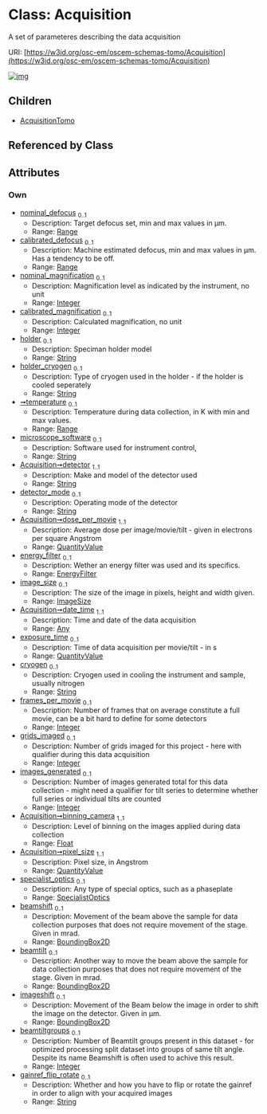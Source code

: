 
# Class: Acquisition

A set of parameteres describing the data acquisition

URI: [https://w3id.org/osc-em/oscem-schemas-tomo/Acquisition](https://w3id.org/osc-em/oscem-schemas-tomo/Acquisition)


[![img](https://yuml.me/diagram/nofunky;dir:TB/class/[SpecialistOptics],[Range],[QuantityValue],[ImageSize],[EnergyFilter],[BoundingBox2D],[Any],[AcquisitionTomo],[BoundingBox2D]<imageshift%200..1-++[Acquisition&#124;nominal_magnification:integer%20%3F;calibrated_magnification:integer%20%3F;holder:string%20%3F;holder_cryogen:string%20%3F;microscope_software:string%20%3F;detector:string;detector_mode:string%20%3F;cryogen:string%20%3F;frames_per_movie:integer%20%3F;grids_imaged:integer%20%3F;images_generated:integer%20%3F;binning_camera:float;beamtiltgroups:integer%20%3F;gainref_flip_rotate:string%20%3F],[BoundingBox2D]<beamtilt%200..1-++[Acquisition],[BoundingBox2D]<beamshift%200..1-++[Acquisition],[SpecialistOptics]<specialist_optics%200..1-++[Acquisition],[QuantityValue]<pixel_size%201..1-++[Acquisition],[QuantityValue]<exposure_time%200..1-++[Acquisition],[Any]<date_time%201..1-++[Acquisition],[ImageSize]<image_size%200..1-++[Acquisition],[EnergyFilter]<energy_filter%200..1-++[Acquisition],[QuantityValue]<dose_per_movie%201..1-++[Acquisition],[Range]<temperature%200..1-++[Acquisition],[Range]<calibrated_defocus%200..1-++[Acquisition],[Range]<nominal_defocus%200..1-++[Acquisition],[Acquisition]^-[AcquisitionTomo])](https://yuml.me/diagram/nofunky;dir:TB/class/[SpecialistOptics],[Range],[QuantityValue],[ImageSize],[EnergyFilter],[BoundingBox2D],[Any],[AcquisitionTomo],[BoundingBox2D]<imageshift%200..1-++[Acquisition&#124;nominal_magnification:integer%20%3F;calibrated_magnification:integer%20%3F;holder:string%20%3F;holder_cryogen:string%20%3F;microscope_software:string%20%3F;detector:string;detector_mode:string%20%3F;cryogen:string%20%3F;frames_per_movie:integer%20%3F;grids_imaged:integer%20%3F;images_generated:integer%20%3F;binning_camera:float;beamtiltgroups:integer%20%3F;gainref_flip_rotate:string%20%3F],[BoundingBox2D]<beamtilt%200..1-++[Acquisition],[BoundingBox2D]<beamshift%200..1-++[Acquisition],[SpecialistOptics]<specialist_optics%200..1-++[Acquisition],[QuantityValue]<pixel_size%201..1-++[Acquisition],[QuantityValue]<exposure_time%200..1-++[Acquisition],[Any]<date_time%201..1-++[Acquisition],[ImageSize]<image_size%200..1-++[Acquisition],[EnergyFilter]<energy_filter%200..1-++[Acquisition],[QuantityValue]<dose_per_movie%201..1-++[Acquisition],[Range]<temperature%200..1-++[Acquisition],[Range]<calibrated_defocus%200..1-++[Acquisition],[Range]<nominal_defocus%200..1-++[Acquisition],[Acquisition]^-[AcquisitionTomo])

## Children

 * [AcquisitionTomo](AcquisitionTomo.md)

## Referenced by Class


## Attributes


### Own

 * [nominal_defocus](nominal_defocus.md)  <sub>0..1</sub>
     * Description: Target defocus set, min and max values in µm.
     * Range: [Range](Range.md)
 * [calibrated_defocus](calibrated_defocus.md)  <sub>0..1</sub>
     * Description: Machine estimated defocus, min and max values in µm. Has a tendency to be off.
     * Range: [Range](Range.md)
 * [nominal_magnification](nominal_magnification.md)  <sub>0..1</sub>
     * Description: Magnification level as indicated by the instrument, no unit
     * Range: [Integer](types/Integer.md)
 * [calibrated_magnification](calibrated_magnification.md)  <sub>0..1</sub>
     * Description: Calculated magnification, no unit
     * Range: [Integer](types/Integer.md)
 * [holder](holder.md)  <sub>0..1</sub>
     * Description: Speciman holder model
     * Range: [String](types/String.md)
 * [holder_cryogen](holder_cryogen.md)  <sub>0..1</sub>
     * Description: Type of cryogen used in the holder - if the holder is cooled seperately
     * Range: [String](types/String.md)
 * [➞temperature](temperature_range.md)  <sub>0..1</sub>
     * Description: Temperature during data collection, in K with min and max values.
     * Range: [Range](Range.md)
 * [microscope_software](microscope_software.md)  <sub>0..1</sub>
     * Description: Software used for instrument control,
     * Range: [String](types/String.md)
 * [Acquisition➞detector](Acquisition_detector.md)  <sub>1..1</sub>
     * Description: Make and model of the detector used
     * Range: [String](types/String.md)
 * [detector_mode](detector_mode.md)  <sub>0..1</sub>
     * Description: Operating mode of the detector
     * Range: [String](types/String.md)
 * [Acquisition➞dose_per_movie](Acquisition_dose_per_movie.md)  <sub>1..1</sub>
     * Description: Average dose per image/movie/tilt - given in electrons per square Angstrom
     * Range: [QuantityValue](QuantityValue.md)
 * [energy_filter](energy_filter.md)  <sub>0..1</sub>
     * Description: Wether an energy filter was used and its specifics.
     * Range: [EnergyFilter](EnergyFilter.md)
 * [image_size](image_size.md)  <sub>0..1</sub>
     * Description: The size of the image in pixels, height and width given.
     * Range: [ImageSize](ImageSize.md)
 * [Acquisition➞date_time](Acquisition_date_time.md)  <sub>1..1</sub>
     * Description: Time and date of the data acquisition
     * Range: [Any](Any.md)
 * [exposure_time](exposure_time.md)  <sub>0..1</sub>
     * Description: Time of data acquisition per movie/tilt - in s
     * Range: [QuantityValue](QuantityValue.md)
 * [cryogen](cryogen.md)  <sub>0..1</sub>
     * Description: Cryogen used in cooling the instrument and sample, usually nitrogen
     * Range: [String](types/String.md)
 * [frames_per_movie](frames_per_movie.md)  <sub>0..1</sub>
     * Description: Number of frames that on average constitute a full movie, can be a bit hard to define for some detectors
     * Range: [Integer](types/Integer.md)
 * [grids_imaged](grids_imaged.md)  <sub>0..1</sub>
     * Description: Number of grids imaged for this project - here with qualifier during this data acquisition
     * Range: [Integer](types/Integer.md)
 * [images_generated](images_generated.md)  <sub>0..1</sub>
     * Description: Number of images generated total for this data collection - might need a qualifier for tilt series to determine whether full series or individual tilts are counted
     * Range: [Integer](types/Integer.md)
 * [Acquisition➞binning_camera](Acquisition_binning_camera.md)  <sub>1..1</sub>
     * Description: Level of binning on the images applied during data collection
     * Range: [Float](types/Float.md)
 * [Acquisition➞pixel_size](Acquisition_pixel_size.md)  <sub>1..1</sub>
     * Description: Pixel size, in Angstrom
     * Range: [QuantityValue](QuantityValue.md)
 * [specialist_optics](specialist_optics.md)  <sub>0..1</sub>
     * Description: Any type of special optics, such as a phaseplate
     * Range: [SpecialistOptics](SpecialistOptics.md)
 * [beamshift](beamshift.md)  <sub>0..1</sub>
     * Description: Movement of the beam above the sample for data collection purposes that does not require movement of the stage. Given in mrad.
     * Range: [BoundingBox2D](BoundingBox2D.md)
 * [beamtilt](beamtilt.md)  <sub>0..1</sub>
     * Description: Another way to move the beam above the sample for data collection purposes that does not require movement of the stage. Given in mrad.
     * Range: [BoundingBox2D](BoundingBox2D.md)
 * [imageshift](imageshift.md)  <sub>0..1</sub>
     * Description: Movement of the Beam below the image in order to shift the image on the detector. Given in µm.
     * Range: [BoundingBox2D](BoundingBox2D.md)
 * [beamtiltgroups](beamtiltgroups.md)  <sub>0..1</sub>
     * Description: Number of Beamtilt groups present in this dataset - for optimized processing split dataset into groups of same tilt angle. Despite its name Beamshift is often used to achive this result.
     * Range: [Integer](types/Integer.md)
 * [gainref_flip_rotate](gainref_flip_rotate.md)  <sub>0..1</sub>
     * Description: Whether and how you have to flip or rotate the gainref in order to align with your acquired images
     * Range: [String](types/String.md)
